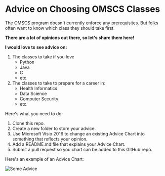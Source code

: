 # Advice on Choosing OMSCS Classes

The OMSCS program doesn't currently enforce any prerequisites.  But folks often want to know which class they should take first.


**There are a lot of opinions out there, so let's share them here!**



**I would love to see advice on:**
1.  The classes to take if you love 
    * Python
    * Java
    * C 
    * etc.
2.  The classes to take to prepare for a career in:
    * Health Informatics
    * Data Science
    * Computer Security
    * etc.



Here's what you need to do:
1.  Clone this repo.
2.  Create a new folder to store your advice.
3.  Use Microsoft Visio 2016 to change an existing Advice Chart into something that reflects your opinion.
4.  Add a README.md file that explains your Advice Chart.
5.  Submit a pull request so you chart can be added to this GitHub repo. 




Here's an example of an Advice Chart:


![Some Advice](https://github.com/SpiroGanas/OMSCS-Advice/raw/master/Introduction%20Classes%20First/OMSCS-Advice.png)

